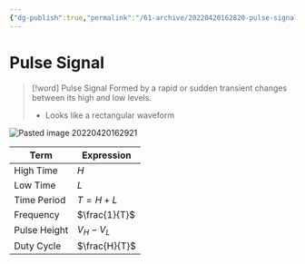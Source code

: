 ```yaml
---
{"dg-publish":true,"permalink":"/61-archive/20220420162820-pulse-signal/","dgHomeLink":true,"dgPassFrontmatter":false}
---
```



# Pulse Signal

> [!word] Pulse Signal
> Formed by a rapid or sudden transient changes between its high and low levels.
>
> - Looks like a rectangular waveform

![Pasted image 20220420162921](Pasted-image-20220420162921.png)

| Term         | Expression    |
| ------------ | ------------- |
| High Time    | $H$           |
| Low Time     | $L$           |
| Time Period  | $T=H+L$       |
| Frequency    | $\frac{1}{T}$ |
| Pulse Height | $V_{H}-V_{L}$ |
| Duty Cycle   | $\frac{H}{T}$ |
